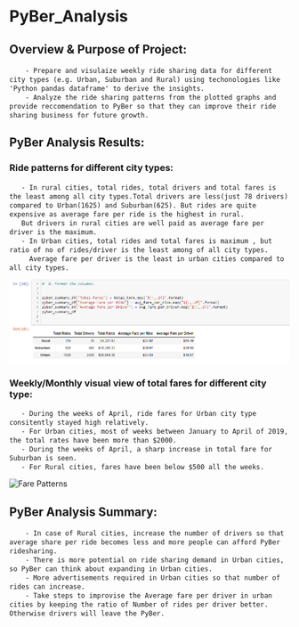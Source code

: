 # PyBer_Analysis
## Overview & Purpose of Project:

        - Prepare and visulaize weekly ride sharing data for different city types (e.g. Urban, Suburban and Rural) using techonologies like 'Python pandas dataframe' to derive the insights.
        - Analyze the ride sharing patterns from the plotted graphs and provide reccomendation to PyBer so that they can improve their ride sharing business for future growth.


## PyBer Analysis Results:

### Ride patterns for different city types:
       - In rural cities, total rides, total drivers and total fares is the least among all city types.Total drivers are less(just 78 drivers) compared to Urban(1625) and Suburban(625). But rides are quite expensive as average fare per ride is the highest in rural.
       But drivers in rural cities are well paid as average fare per driver is the maximum.           
       - In Urban cities, total rides and total fares is maximum , but ratio of no of rides/driver is the least among of all city types.
         Average fare per driver is the least in urban cities compared to all city types.

![Ride Patterns](/Resources/ride-patterns-citytype-wise.png)

### Weekly/Monthly visual view of total fares for different city type:
       - During the weeks of April, ride fares for Urban city type consitently stayed high relatively.
       - For Urban cities, most of weeks between January to April of 2019, the total rates have been more than $2000.
       - During the weeks of April, a sharp increase in total fare for Suburban is seen. 
       - For Rural cities, fares have been below $500 all the weeks. 


![Fare Patterns](/Resources/Fare-patterns-citytype-wise.png)

## PyBer Analysis Summary:
        - In case of Rural cities, increase the number of drivers so that average share per ride becomes less and more people can afford PyBer ridesharing.
        - There is more potential on ride sharing demand in Urban cities, so PyBer can think about expanding in Urban cities.
        - More advertisements required in Urban cities so that number of rides can increase.
        - Take steps to improvise the Average fare per driver in urban cities by keeping the ratio of Number of rides per driver better. Otherwise drivers will leave the PyBer. 






